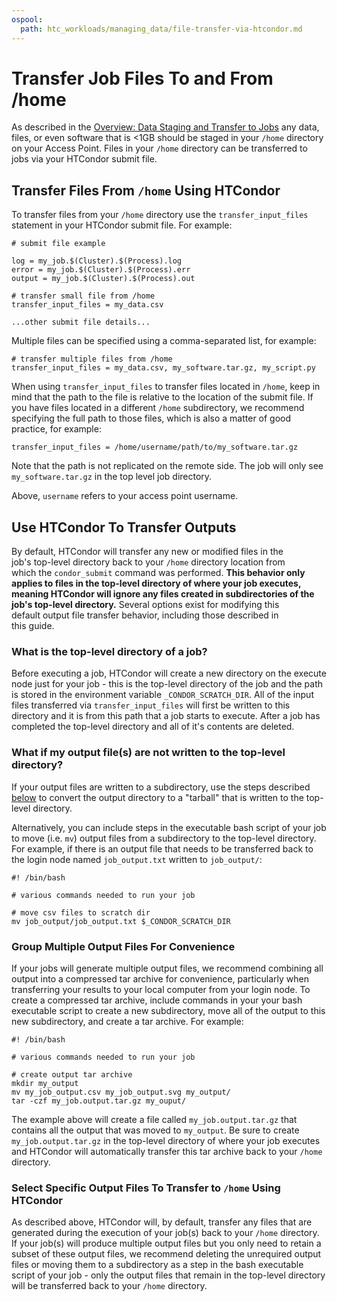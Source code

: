 ```yaml
---
ospool:
  path: htc_workloads/managing_data/file-transfer-via-htcondor.md
---
```


Transfer Job Files To and From /home
=======================

As described in the [Overview: Data Staging and Transfer to Jobs](../overview/) 
any data, files, or even software that is <1GB should be staged in 
your `/home` directory on your Access Point. Files in your 
`/home` directory can be transferred to jobs via your HTCondor submit file.

## Transfer Files From `/home` Using HTCondor

To transfer files from your `/home` directory use the `transfer_input_files` 
statement in your HTCondor submit file. For example:

	# submit file example
	
	log = my_job.$(Cluster).$(Process).log
	error = my_job.$(Cluster).$(Process).err
	output = my_job.$(Cluster).$(Process).out
	
	# transfer small file from /home 
	transfer_input_files = my_data.csv
	
	...other submit file details...

Multiple files can be specified using a comma-separated list, for example:

	# transfer multiple files from /home
	transfer_input_files = my_data.csv, my_software.tar.gz, my_script.py

When using `transfer_input_files` to transfer files located in `/home`, 
keep in mind that the path to the file is relative to the location of 
the submit file. If you have files located in a different `/home` subdirectory, 
we recommend specifying the full path to those files, which is also a matter 
of good practice, for example:

	transfer_input_files = /home/username/path/to/my_software.tar.gz

Note that the path is not replicated on the remote side. The job will only
see `my_software.tar.gz` in the top level job directory.

Above, `username` refers to your access point username.


## Use HTCondor To Transfer Outputs

By default, HTCondor will transfer any new or modified files in the     
job's top-level directory back to your `/home` directory location from  
which the `condor_submit` command was performed. **This behavior only   
applies to files in the top-level directory of where your job executes, 
meaning HTCondor will ignore any files created in subdirectories of the 
job's top-level directory.** Several options exist for modifying this   
default output file transfer behavior, including those described in     
this guide.                                                             

### What is the top-level directory of a job?

Before executing a job, HTCondor will create a new directory on the execute 
node just for your job - this is the top-level directory of the job and the 
path is stored in the environment variable `_CONDOR_SCRATCH_DIR`. All of the 
input files transferred via `transfer_input_files` will first be written to 
this directory and it is from this path that a job starts to execute. After 
a job has completed the top-level directory and all of it's contents are 
deleted.

### What if my output file(s) are not written to the top-level directory?

If your output files are written to a subdirectory, use the steps described 
[below](#group-multiple-output-files-for-convenience) to convert the output 
directory to a "tarball" that is written to the top-level directory. 

Alternatively, you can include steps in the executable bash script of 
your job to move (i.e. `mv`) output files from a subdirectory to 
the top-level directory. For example, if there is an output file that 
needs to be transferred back to the login node named `job_output.txt` 
written to `job_output/`:

	#! /bin/bash
	
	# various commands needed to run your job
	
	# move csv files to scratch dir
	mv job_output/job_output.txt $_CONDOR_SCRATCH_DIR

### Group Multiple Output Files For Convenience

If your jobs will generate multiple output files, we recommend combining
all output into a compressed tar archive for convenience, particularly
when transferring your results to your local computer from your login
node. To create a compressed tar archive, include commands in your your
bash executable script to create a new subdirectory, move all of the
output to this new subdirectory, and create a tar archive. For example:

	#! /bin/bash
	
	# various commands needed to run your job
	
	# create output tar archive
	mkdir my_output
	mv my_job_output.csv my_job_output.svg my_output/
	tar -czf my_job.output.tar.gz my_ouput/

The example above will create a file called `my_job.output.tar.gz` that
contains all the output that was moved to `my_output`. Be sure to create
`my_job.output.tar.gz` in the top-level directory of where your job
executes and HTCondor will automatically transfer this tar archive back
to your `/home` directory.

### Select Specific Output Files To Transfer to `/home` Using HTCondor

As described above, HTCondor will, by default, transfer any files
that are generated during the execution of your job(s) back to your
`/home` directory. If your job(s) will produce multiple output files but
you only need to retain a subset of these output files, we recommend
deleting the unrequired output files or moving them to a subdirectory as
a step in the bash executable script of your job - only the output files
that remain in the top-level directory will be transferred back to your
`/home` directory.

